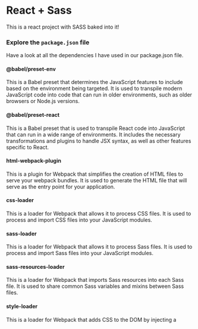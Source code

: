 # React + Sass

This is a react project with SASS baked into it!

### Explore the `package.json` file

Have a look at all the dependencies I have used in our package.json file.

#### @babel/preset-env
This is a Babel preset that determines the JavaScript features to include based on the environment being targeted. It is used to transpile modern JavaScript code into code that can run in older environments, such as older browsers or Node.js versions.

#### @babel/preset-react
This is a Babel preset that is used to transpile React code into JavaScript that can run in a wide range of environments. It includes the necessary transformations and plugins to handle JSX syntax, as well as other features specific to React.

#### html-webpack-plugin
This is a plugin for Webpack that simplifies the creation of HTML files to serve your webpack bundles. It is used to generate the HTML file that will serve as the entry point for your application.

#### css-loader
This is a loader for Webpack that allows it to process CSS files. It is used to process and import CSS files into your JavaScript modules.

#### sass-loader
This is a loader for Webpack that allows it to process Sass files. It is used to process and import Sass files into your JavaScript modules.

#### sass-resources-loader
This is a loader for Webpack that imports Sass resources into each Sass file. It is used to share common Sass variables and mixins between Sass files.

#### style-loader
This is a loader for Webpack that adds CSS to the DOM by injecting a <style> tag. It is used to apply styles to your React components.

#### web-vitals
This is a library for tracking "Web Vitals", a set of metrics defined by Google for measuring the performance and user experience of a website. It provides a simple API for tracking web vitals and reporting the results to analytics tools such as Google Analytics.

#### webpack
This is the core package for Webpack, a popular JavaScript module bundler. It is used to bundle and optimize your JavaScript code for production.

#### webpack-cli
This is the command line interface for Webpack. It provides a set of commands for working with Webpack from the command line.

#### webpack-dev-server
This is a development server that provides live reloading for Webpack projects. It is used to run a development server for your Webpack project and to automatically reload the browser whenever changes are made to the code.

### Mixin challenge

Mixins need to be imported into the React component where they are used. If the mixin is not imported, React will not be able to pick it up.

You will notice I have manually imported all the loaders that make this possible: css-loader, sass-loader, sass-resources-loader, style-loader.

e.g I have defined breakpoints, without above sass-resources-loader, I would have to manually remember to import the breakpoint everwhere I need to call it.

### Webpack config

I also install `webpack` so I can use it to specify  loaders and the order they run.

I then use webpack config to load in all the loaders in the correct sequence, which is in a reverse order.

Sass Resource Loader will firstly get all  breakpoints, and include them into each sass file, then the sass-loader will take all that sass and spit out a css file, finally the style-loader will load that style into the html page.

```
# webpack.config.js file
...
{ loader: 'style-loader' },
{ loader: 'css-loader' },
{ loader: 'sass-loader' },
{
  loader: 'sass-resources-loader',
  options: {
    resources: [
      './src/assets/sass/mixins/_breakpoints.scss'
    ]
  }
}
```

### Run Script

We then tell our package.json run script to use the webpack config we created when started our local server or when we run a new build.

```
{
  ...
  "scripts": {
    "start": "webpack serve --mode development",
    "build": "webpack --mode production"
  },
  ...
}
```
